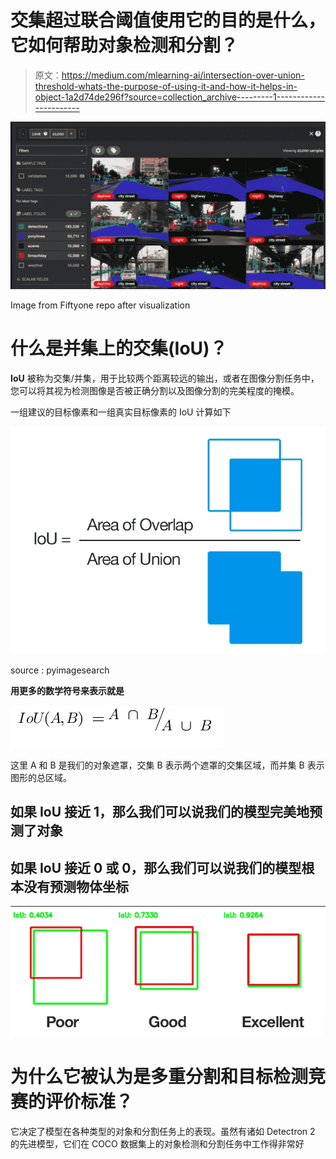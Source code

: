 # 交集超过联合阈值使用它的目的是什么，它如何帮助对象检测和分割？

> 原文：<https://medium.com/mlearning-ai/intersection-over-union-threshold-whats-the-purpose-of-using-it-and-how-it-helps-in-object-1a2d74de296f?source=collection_archive---------1----------------------->

![](img/2316a0952119f007323c2ffad23aa411.png)

Image from Fiftyone repo after visualization

# 什么是并集上的交集(IoU)？

**IoU** 被称为交集/并集，用于比较两个距离较远的输出，或者在图像分割任务中，您可以将其视为检测图像是否被正确分割以及图像分割的完美程度的掩模。

一组建议的目标像素和一组真实目标像素的 IoU 计算如下

![](img/a0ddcf592483750e57e45a5ec839788e.png)

source : pyimagesearch

**用更多的数学符号来表示就是**

![](img/c3371c436bfc76187cbff0cb7095aba9.png)

这里 A 和 B 是我们的对象遮罩，交集 B 表示两个遮罩的交集区域，而并集 B 表示图形的总区域。

## 如果 IoU 接近 1，那么我们可以说我们的模型完美地预测了对象

## 如果 IoU 接近 0 或 0，那么我们可以说我们的模型根本没有预测物体坐标

![](img/4419d81eef22e11e83661791abe07955.png)

# 为什么它被认为是多重分割和目标检测竞赛的评价标准？

它决定了模型在各种类型的对象和分割任务上的表现。虽然有诸如 Detectron 2 的先进模型，它们在 COCO 数据集上的对象检测和分割任务中工作得非常好